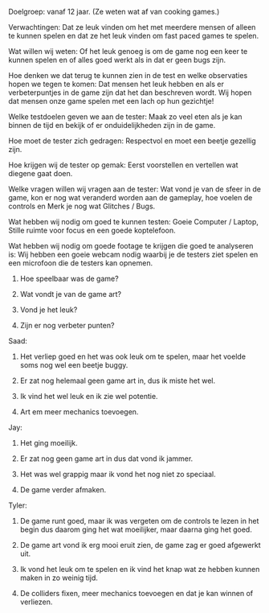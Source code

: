 Doelgroep: vanaf 12 jaar. (Ze weten wat af van cooking games.)

Verwachtingen: Dat ze leuk vinden om het met meerdere mensen of alleen te kunnen spelen en dat ze het leuk vinden om fast paced games te spelen.

Wat willen wij weten: Of het leuk genoeg is om de game nog een keer te kunnen spelen en of alles goed werkt als in dat er geen bugs zijn.

Hoe denken we dat terug te kunnen zien in de test en welke observaties hopen we tegen te komen: Dat mensen het leuk hebben en als er verbeterpuntjes in de game zijn dat het dan beschreven wordt. Wij hopen dat mensen onze game spelen met een lach op hun gezichtje!

Welke testdoelen geven we aan de tester: Maak zo veel eten als je kan binnen de tijd en bekijk of er onduidelijkheden zijn in de game.

Hoe moet de tester zich gedragen: Respectvol en moet een beetje gezellig zijn.

Hoe krijgen wij de tester op gemak: Eerst voorstellen en vertellen wat diegene gaat doen.

Welke vragen willen wij vragen aan de tester: Wat vond je van de sfeer in de game, kon er nog wat veranderd worden aan de gameplay, hoe voelen de controls en Merk je nog wat Glitches / Bugs.

Wat hebben wij nodig om goed te kunnen testen: Goeie Computer / Laptop, Stille ruimte voor focus en een goede koptelefoon.

Wat hebben wij nodig om goede footage te krijgen die goed te analyseren is: Wij hebben een goeie webcam nodig waarbij je de testers ziet spelen en een microfoon die de testers kan opnemen.

1. Hoe speelbaar was de game?

2. Wat vondt je van de game art?

3. Vond je het leuk?  

4. Zijn er nog verbeter punten?


Saad:

1. Het verliep goed en het was ook leuk om te spelen, maar het voelde soms nog wel een beetje buggy.

2. Er zat nog helemaal geen game art in, dus ik miste het wel.

3. Ik vind het wel leuk en ik zie wel potentie.

4. Art em meer mechanics toevoegen.

Jay:

1. Het ging moeilijk.

2. Er zat nog geen game art in dus dat vond ik jammer.

3. Het was wel grappig maar ik vond het nog niet zo speciaal.

4. De game verder afmaken.

Tyler:

1. De game runt goed, maar ik was vergeten om de controls te lezen in het begin dus daarom ging het wat moeilijker, maar daarna ging het goed.

2. De game art vond ik erg mooi eruit zien, de game zag er goed afgewerkt uit.

3. Ik vond het leuk om te spelen en ik vind het knap wat ze hebben kunnen maken in zo weinig tijd.

4. De colliders fixen, meer mechanics toevoegen en dat je kan winnen of verliezen.

